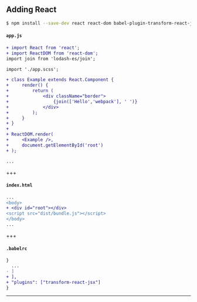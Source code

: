## Adding React

```bash
$ npm install --save-dev react react-dom babel-plugin-transform-react-jsx
```

#### `app.js`
```diff
+ import React from 'react';
+ import ReactDOM from 'react-dom';
import join from 'lodash-es/join';

import './app.scss';

+ class Example extends React.Component {
+     render() {
+         return (
+             <div className="border">
+                 {join(['Hello','webpack'], ' ')}
+             </div>
+         );
+     }
+ }
+
+ ReactDOM.render(
+     <Example />,
+     document.getElementById('root')
+ );

...
```

+++

#### `index.html`
```diff
...
<body>
+ <div id="root"></div>
<script src="dist/bundle.js"></script>
</body>
...
```

+++

#### `.babelrc`
```diff
}
  ...
- ]
+ ],
+ "plugins": ["transform-react-jsx"]
}
```

---

